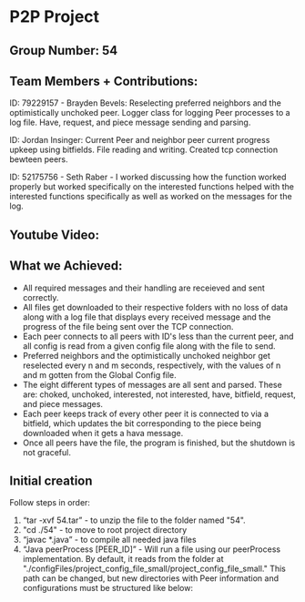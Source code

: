# P2P Project

## Group Number:  54
## Team Members + Contributions:

ID: 79229157 - Brayden Bevels: Reselecting preferred neighbors and the optimistically unchoked peer. Logger class for logging Peer processes to a log file. Have, request, and piece message sending and parsing.

ID: Jordan Insinger:  Current Peer and neighbor peer current progress upkeep using bitfields. File reading and writing. Created tcp connection bewteen peers.

ID: 52175756 - Seth Raber - I worked discussing how the function worked properly but worked specifically on the interested functions helped with the interested functions specifically as well as worked on the messages for the log.

 ## Youtube Video:


## What we Achieved:    

* All required messages and their handling are receieved and sent correctly.  
* All files get downloaded to their respective folders with no loss of data along with a log file that displays every received message and the progress of the file being sent over the TCP connection.  
* Each peer connects to all peers with ID's less than the current peer, and all config is read from a given config file along with the file to send.  
* Preferred neighbors and the optimistically unchoked neighbor get reselected every n and m seconds, respectively, with the values of n and m gotten from the Global Config file.  
* The eight different types of messages are all sent and parsed. These are: choked, unchoked, interested, not interested, have, bitfield, request, and piece messages.  
* Each peer keeps track of every other peer it is connected to via a bitfield, which updates the bit corresponding to the piece being downloaded when it gets a hava message.  
* Once all peers have the file, the program is finished, but the shutdown is not graceful. 

## Initial creation
Follow steps in order:

1. “tar -xvf 54.tar”  - to unzip the file to the folder named "54".
2. "cd ./54" - to move to root project directory 
3. “javac *.java” - to compile all needed java files
4. “Java peerProcess [PEER_ID]” - Will run a file using our peerProcess implementation. By default, it reads from the folder at "./configFiles/project_config_file_small/project_config_file_small." This path can be changed, but new directories with Peer information and configurations must be structured like below:
